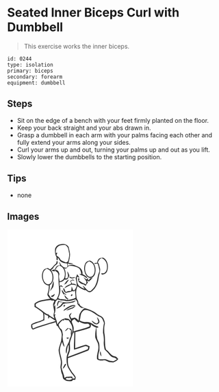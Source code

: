 # Seated Inner Biceps Curl with Dumbbell
> This exercise works the inner biceps.

``` 
id: 0244 
type: isolation 
primary: biceps 
secondary: forearm 
equipment: dumbbell 
``` 

## Steps

 - Sit on the edge of a bench with your feet firmly planted on the floor.
 - Keep your back straight and your abs drawn in.
 - Grasp a dumbbell in each arm with your palms facing each other and fully extend your arms along your sides.
 - Curl your arms up and out, turning your palms up and out as you lift.
 - Slowly lower the dumbbells to the starting position.

## Tips

 - none

## Images

<svg width="221pt" height="275pt" viewBox="0 0 221 275" xmlns="http://www.w3.org/2000/svg">
  <g fill="#FFF">
    <path d="M0 0h221v275H0V0m83.93 34.94c-.25 4.76.05 9.76 2.52 13.95.72 1.6-1.09 5.31 1.47 5.22l.62-.23c.07-1.11.2-3.34.27-4.46 1.6 2.05 2.61 4.49 4.24 6.52 3.2 2.81 7.61 3.73 11.76 3.91.5 2.73 1.92 6.23-1.51 7.61-1.38-.31-2.76-.62-4.14-.91-1.36-1.17-2.74-2.32-4.14-3.44-1.29-2.25-2.79-4.37-4.32-6.47.74 2.07 1.47 4.15 2.24 6.21-2.04.53-4.45.46-6.06 2.01-1.39 1.47-2.22 3.35-3.28 5.05.12.65.35 1.93.47 2.58 2.15 1.78 5.39 3.25 5.56 6.42.14 9.04.75 18.08 1.48 27.11.51 5.92-1.87 11.52-4.66 16.59-.62.25-1.86.74-2.48.98-2.41-1.26-4.88-2.4-7.36-3.5-1.27-2.22-2.84-4.25-4.16-6.44 1.15-5.21 2.46-10.48 2.31-15.87 8.41-5.68 7.81-18.85 1.91-26.17 1.5-1.01 2.8-2.26 4.03-3.56 1.17-3.71 5.17-5.16 7.5-7.98.39-1.63.3-3.37-.37-4.91-1.92.74-.87 4.41-2.9 5.6-3.79 2.65-5.78 7.14-9.84 9.44-1.26-.85-2.57-1.6-3.89-2.34-2.63.91-5.93 1.22-7.51 3.85-3.97 6.42-3.38 14.95.38 21.32 1.86 3.2 5.33 5.17 9 5.4-.18 3.53-.2 7.12-1.21 10.55-.49 2.1-1.69 4.23-1.06 6.44.99 2.31 2.94 4.02 4.49 5.94-9.24 2.33-19.98 1.96-27.4 8.78 0 1.9.01 3.8.02 5.7 5.24 3 10.29 6.44 14.81 10.43 1.04 3.7.87 7.62.71 11.42-6.52 3.93-14.63 4.21-21.01 8.49-.7 3.46-.76 7.44 2.7 9.41 9.87-4.25 20.3-6.85 30.44-10.31.5-.11 1.5-.32 2-.43 2.47-.89 5.01-1.61 7.54-2.32.66 2.15 1.26 4.32 1.9 6.48.41.11 1.25.32 1.67.43 1.61 3.77 5.05 6.51 6.13 10.52 1.85 4.87.2 10.04-.12 15.04-1.49 5.3-3.68 10.47-4.46 15.97.23 6.53 2.9 12.67 3.8 19.11.73 3.93-.74 7.83-.6 11.75 1.14 3.94.9 8.19 2.89 11.87 1.51 2.99.34 7.34 3.78 9.2 3.82 3.27 9.13 3.05 13.8 2.34.37-.49 1.11-1.45 1.49-1.94 1.29-.02 2.59-.05 3.89-.07.35-1.42.96-2.82.91-4.3-1.61-4.19-5.31-7.02-7.51-10.85-1.43-2.47-3.07-4.81-4.38-7.35-2.14-4.79-2.02-10.18-1.78-15.32 11.57-4.27 23.08-8.69 34.63-13.02 3.35-.87 2.73-4.93 3.54-7.55-2.21-1.03-4.35-2.24-6.71-2.87-6.37 1.62-12.5 4.1-18.78 6.06.09-9.38.27-18.75.31-28.13 8.24-1.99 16.48-4.08 24.45-6.99 2.84-.97 3.04-4.27 2.74-6.8 2.56 2.58 5.66 4.58 9.18 5.57-.87 5.69-1.88 11.39-1.5 17.17 1.22 4.99 5.09 9.01 5.37 14.3 1.49 8.21-3.59 15.87-2.09 24.09 3.29 2.51 7.41 2.61 11.33 1.89 3.53-.68 6.24 2 9.34 3.05 2.53.22 5.06.66 7.6.67 3.36-1.17 6.65-2.87 8.84-5.76-1.21-1.41-2.32-2.93-3.8-4.06-1.95-.97-4.28-.92-6.13-2.09-4.55-2.72-6.98-7.78-11.54-10.51-2.91-9.62-.79-19.83-2.97-29.56-.18-4.69-.51-9.5.68-14.08 1.02-3.94-.93-7.83-2.6-11.28-2.5-4.2-7.82-4.67-11.23-7.78-5.69-4.65-12.71-7.17-19.64-9.28-4.28-2.08-10.49-3.34-11.23-8.95-.41.39-1.23 1.17-1.65 1.55.92-3.59-.81-6.75-2.65-9.64-1.52-7.16-1.88-15.03 1.38-21.79 3.75 3.45 8.48 5.33 13.18 7.08.2-.16.61-.5.81-.66 1.84 1.42 3.62 3 5.78 3.91 4.19 1.1 6.68-3.08 9.48-5.36 4.61-5.63 7.07-12.84 7.77-20.04.51-4.15 2.4-8.05 2.45-12.27.84-3.6-1.23-6.8-1.88-10.23-.16-1.52-.93-2.77-2.06-3.78.94-3.47 3.21-6.17 6.37-7.86 6.17 1.92 10.01 8.24 9.72 14.57.38 4.05-.72 8.52-4 11.16-1.74 1.47-4.21.73-6.28.9.32.56.95 1.67 1.26 2.23 4.32.27 8.38-2.52 9.54-6.7 2.38-7.89.92-18.3-6.85-22.7-2.25.21-4.72-.15-6.7 1.17-2.94 1.5-3.73 5.03-4.41 7.97-1.97-.12-4.06-.29-5.33 1.54 2.13-.16 4.25-.4 6.38-.58.46 1.59 1 3.16 1.58 4.72.5 3.68 2.48 7.45.8 11.11-3.01 6.58-2.38 14.13-5.66 20.6-1.62 4.78-5.37 8.21-8.88 11.62-1.09.06-2.17.12-3.26.17-4.33-2.33-6.57-7.03-10.81-9.36 1.01 1.94 2.22 3.77 3.4 5.6-2.52-1.04-5.09-2.04-7.33-3.65-6.2-3.31-6.56-11.56-6.18-17.74 1.47.6 2.97 1.09 4.52 1.46-1.22-1.99-2.81-3.71-4.04-5.69-.82 2.16-1.7 4.3-2.69 6.39.45 4.64 2.46 9.13 1.83 13.85-.69 2.71-2.24 5.08-3.58 7.51-.91.11-1.83.23-2.73.35-.65-2.4-1.59-4.68-2.65-6.92.02 2.7-.07 5.42-.93 8-3.25-.15-6.55 0-9.25 2.03-1.02-2.07-1.95-4.17-2.83-6.29-.47-.04-1.42-.1-1.9-.14.91 2.65 1.4 5.93 4.13 7.37 1.39.83 2.91-.27 4.24-.69 3.89.6 7-3.28 10.8-1.56.47-.43 1.4-1.3 1.87-1.74.07 4.29.72 8.53.9 12.81-4.15 2.29-8.9 2.79-13.41 4 .11-.6.34-1.8.45-2.4-2.65-1.65-4.5-4.18-6.54-6.48.08 3.33 2.45 7.4 6.18 7.13l-1.93 1.66c-3.87-1.06-7.86-1.62-11.87-1.31-1.12-.66-2.25-1.31-3.38-1.94 2.79-6.03 4.71-12.69 3.15-19.35.39-.43.79-.86 1.19-1.27 1.45.72 2.98 1.22 4.58 1.48a34.496 34.496 0 0 0-3.91-3.44c-.82.52-1.64 1.04-2.46 1.55-.06-2.22-.22-4.43-.38-6.65 3.19-.64 6.83-1.33 8.44-4.56 1.98-.12 4.15.01 5.81-1.26 1.48-1.72 2.21-3.91 3.2-5.91-1.03-2.58-2.1-5.16-3.64-7.49-.05 3.88 2.44 7.58.5 11.37-.74.39-2.24 1.16-2.99 1.55-.43-.48-.86-.97-1.27-1.46 1.69-5.86 1-12.37-2.06-17.67 2.47 3.16 4.66.84 6.24-1.34.89-.65 1.78-1.31 2.67-1.97 5.37-.58 10.58 1.06 15.49 3.04 4.23 1.92 5.13 7.01 6.08 11.07-.97.07-2.9.2-3.86.27 4.21 2.58 9.43 3.25 12.78 7.24.5-.55 1.01-1.1 1.52-1.65-2.69-2.01-5.38-4.08-8.45-5.47.31-3.28-.59-6.48-2.63-9.07-2.15-3.56-6.56-4.14-9.94-5.96-4.02-2.54-9.15-1.27-13.25.45-.04-1.38-.09-2.76-.15-4.14 3.1 1 6.37 1.7 9.6.8-2.64-1.12-5.52-1.4-8.31-1.91 1.6-4.67 2.53-9.59 2.81-14.52-.34-4.42-1.55-8.74-2.52-13.05-2.77-5.16-9.48-5.75-14.63-4.76-4.42.61-8.52 4.05-9.14 8.58m53.71 23.81c-2.95 4.85-3.37 10.97-1.69 16.34 1.11 4.47 4.24 9.06 9 10.01 4.79.75 8.32-3.7 9.28-7.91 2.44-8.25-.49-19.36-9.31-22.45-2.68.77-5.67 1.49-7.28 4.01M77.25 72.36c2.05 1.06 4.35 1.1 6.59 1.25-.24-.89-.71-2.67-.95-3.56-1.88.76-3.77 1.51-5.64 2.31m31.14 10.6c2.19 4.56 7.71 3.12 11.26 1.23-2.01-.36-4.02-.07-5.97.44-1.74-.64-3.49-1.24-5.29-1.67m25.3.7c1.48 2.38 3.3 4.54 4.72 6.97 1.12 1.89.15 4.05-.47 5.92-1.49-.8-2.99-1.57-4.58-2.15-2.13-1.18-4.4-2.26-6.09-4.07-.91.26-1.82.49-2.74.72 2.71 2.4 5.62 5.12 9.46 5.24 1.22.88 2.4 1.8 3.55 2.76.98-2.09 2.37-3.94 3.97-5.6l-1.68-3.3c1.33.12 2.54.7 3.74 1.25 2.08-2.12 4.19-4.2 6.29-6.31-1.21.23-3.63.69-4.83.91-.5.99-.99 1.97-1.47 2.96-.57-.02-1.72-.06-2.29-.09l.88-3.39c-1.3.51-2.46 1.28-3.49 2.23-1.62-1.4-3.24-2.79-4.97-4.05m-8.6 1.28c-.74 1.88-.87 3.84-.37 5.88.69-.67 1.37-1.35 2.04-2.04-.61-1.16-.06-3.52-1.67-3.84m-11.44 3.53c-1.25.89-2.54 1.74-3.86 2.53.76.38 1.52.76 2.29 1.14-.06 1.21-.16 2.42-.3 3.63-2.12.75-4.4 1.16-6.2 2.61-2.44.74-3.98 2.81-5.16 4.94 4.07-2.6 8.37-4.78 12.87-6.53 2.79.27 5.56.7 8.28 1.42-1.7-2.8-4.88-3.1-7.86-2.94-.59-1.51-1.26-2.99-1.98-4.44.92-.49 1.84-1 2.76-1.51 1.21.36 2.42.71 3.64 1.06l-2.49-2.33c-.5.1-1.49.32-1.99.42m-14.62 8.75c1.55-.74 3.07-1.56 4.59-2.36 1.36-2.27 3.03-4.33 4.68-6.39-4.79.5-5.96 6.01-9.27 8.75m-22.39 7.3c-.62 1.28-1.21 2.59-1.69 3.94 1.9-2.3 3.84-4.6 5.51-7.08 1.65-3.37 1.02-7.3.82-10.91-2.14 4.49-2.03 9.7-4.64 14.05m22.54 9.81c.27-.27.8-.81 1.07-1.08.91.47 2.74 1.4 3.65 1.86-.94-1.34-1.93-2.75-3.71-2.95-1.25-2.15-2.59-4.26-4.23-6.13-.75 3.2 1.87 5.69 3.22 8.3m-18.99 1.01c-1.43.47-3.32.71-3.15 2.69 3.21 1.42 6.1-1.83 6.28-4.87-1.06.71-2.1 1.44-3.13 2.18m32.27-.89c-1.1.62-.84 3.34.75 2.25 2.1-.79 1.33-4.62-.75-2.25z"/>
    <path d="M88.68 30.71c3.58-3.31 8.79-3.28 13.36-3.08 1.61 1.55 3.47 2.95 4.57 4.94.83 2.75 1.12 5.64 1.84 8.42 1.05 4.31-.3 8.69-1.14 12.92-.26 2.61-3.16 5.01-5.69 3.57-3.28-1.48-7.49-2.3-9.12-5.92-1.15-2.8-4.14-3.94-6.15-5.99.54-1.49 1.09-2.97 1.65-4.46-.7.11-2.09.33-2.79.43-.21-3.84.29-8.22 3.47-10.83zM141.24 57.39c1.08-.52 2.11-1.13 3.15-1.72l-.26.82c5.14 1.41 8.55 6.46 8.96 11.62.74 4.7.35 10.3-3.42 13.67-2.25 2.16-6.05 1.89-8.22-.25-5.02-4.56-5.74-12.22-4.2-18.49.49-2.38 2.21-4.13 3.99-5.65zM84.57 71.5c1.38-3.31 3.26-6.78 6.97-7.86 9 2.67 11.6 14.32 8.13 22.12-1.28 3.24-4.7 4.36-7.68 5.47-.48-4.24-2.28-8.63-.37-12.77-.76-3.27-2.89-8.29-7.05-6.96zM67.38 70.28c1.88-2.05 4.49-.18 6.38.9 5.52 4.27 6.58 12.16 5.02 18.58-1 3.72-4.54 7.69-8.77 6.25-5.13-2-7.2-8-7.45-13.09-.12-4.52.53-10.09 4.82-12.64zM102.02 125.25c5.98 1.31 11.97-.87 17.61-2.64 2.44 2.04 4.08 4.58 3.37 7.9 2.02 2.55 4.06 5.12 6.81 6.94 2.09-.05 4.18.16 6.24.58-4.49 2.4-7.38 6.62-9.44 11.14-.67 3.56-.95 7.19-1.72 10.74-1.35-2.65-3.89-4.18-6.52-5.32-1.96.55-3.94 1.02-5.91 1.51-.75-1.59-1.47-3.18-2.18-4.78 1.02-1.79 2-3.6 2.81-5.5-1.84 1.44-4.17 2.88-4.68 5.34.5 2.72 1.86 5.18 3.11 7.62.06.45.17 1.35.22 1.81-1.36-1.31-2.57-2.8-4.15-3.85-2.27-.59-4.61-.83-6.93-1.1-.16.65-.49 1.94-.66 2.59 2.61.39 5.23.72 7.86.95 2.41 3.95 5.42 7.77 6.27 12.43.57 4.02.41 8.15-.58 12.1-.19-3.5.95-8.29-3.05-10.08-.82-.05-2.47-.13-3.29-.18l1.29-1.88c-.52.73-1.04 1.47-1.57 2.2l-.43-1.43c-1.88 1.94-3.86 3.8-5.5 5.96 2.3-.78 4.22-2.32 5.61-4.3 1.03-.03 2.06-.05 3.09-.05l-.7.59c1 .85 1.99 1.7 2.98 2.56-.07 1.92-.19 3.84-.41 5.76 1.43 4.03-1.92 7.3-2.57 11.1-.87 4.88-4.33 8.7-5.48 13.49-.74 3.34-1.16 7.02.37 10.22 1.38-5.3.78-11.1 3.79-15.92.24 4.44 1 9.19-.98 13.36-3.04 6.46-3.16 13.95-1.86 20.87.81 5.66 4.65 10.12 7.36 14.96 2.49 3.03 5.1 5.99 6.97 9.48-1.43.31-2.87.6-4.32.87-.18-.86-.55-2.58-.74-3.44-3.58-.54-7.19.27-10.78.23-.82.78-1.61 1.69-2.81 1.76-.85-6.21-3.96-11.79-5.2-17.91.1-3.31 1.25-6.57.82-9.9-.45-6.83-3.53-13.17-3.92-19.99.15-5.19 2-10.15 3.95-14.9 1.37 2.84 1.56 6.58 4.43 8.44-1.48-7-4.79-14.06-2.89-21.32-1.09-3.46-.48-7.86-3.77-10.19-2.42-1.75-2.93-4.74-3.76-7.41 1.67-3.07 4.29-5.4 6.94-7.61.58.22 1.75.66 2.34.88.09-.91.27-2.71.37-3.61-5.2 1.48-9.15 5.47-11.76 10.05a38.63 38.63 0 0 1-1.22-5.92c-1.2-2.79-2.26-5.64-3.29-8.5.35-1.16.7-2.3 1.05-3.45l-2.41.56c3.26-5.21 2.48-11.38 1.74-17.14-.71 1.22-1.25 2.52-1.68 3.87.05-1.48.02-2.96-.03-4.43l.83.86c.7-2.27 1.53-4.5 2.31-6.74 1.15-.9 2.27-1.83 3.36-2.79 4.07 2.3 8.86 1.72 13.29 2.56m-2.5 2.44c-2.19-.44-4.35-1-6.58-1.19-.79-.35-2.36-1.04-3.15-1.38-1.4 3.08-3.32 6.43-1.85 9.86.8-2.65 1.55-5.32 2.62-7.88 2.55.43 5.13.67 7.71.85-1.55.97-2.57 2.46-3.58 3.93-2.02 3.25-6.36 3.89-8.46 7.08 4.7-1.33 9.47-3.7 11.67-8.33 5.19-1.68 10.81-1.05 16.09-2.4 2.78-.03 4.79-1.93 6.51-3.88-6.66 2.48-13.81 4.55-20.98 3.34m-.69 4.99c.14.89.43 2.67.58 3.56.92-1.19 1.85-2.37 2.59-3.67-1.06 0-2.12.04-3.17.11m1.92 7.2c-1.11.62-1.46 1.92-2.05 2.95 5.52-2.61 10.37-6.51 16.31-8.32 1.66-.09 3.32-.24 4.97-.46-.49-.35-1.47-1.06-1.97-1.42-6.55-.38-12.17 3.65-17.26 7.25m13.61-2.98c-3.96 1.02-7.82 2.59-11.12 5.06 4.12-.48 7.75-2.66 11.74-3.63 1.64-1.23 3.33-2.38 4.93-3.65-2.14-.06-4.03.76-5.55 2.22m-10.02 52.23c.14.67.42 2.02.56 2.7 1.5-.53 2.95-1.2 4.3-2.05-1.62-.26-3.24-.47-4.86-.65m-6.92 54.86c3.13-1.72 4.37-5.16 6.12-8.05-.45-.17-1.33-.49-1.78-.65-1.85 2.67-3.4 5.58-4.34 8.7z"/>
    <path d="M50.08 130.69c7.3-5.11 16.53-5.52 25.06-6.68 1.75-.54 3.18.69 4.63 1.43-.09-.37-.26-1.12-.35-1.49.84.35 2.51 1.07 3.35 1.43-.7 1.6-1.56 3.15-2.08 4.82-.65 4.36 1.25 8.53 1.61 12.82.16 2.39-.73 4.66-1.17 6.98.35 2.15 1.15 4.2 1.77 6.29-4.1-2.87-9.34-4.69-12.09-9.08.19.5.56 1.49.75 1.98-3.09-1.38-5.91-3.26-8.5-5.43-4.2-3.25-8.5-6.4-13.01-9.19l.03-3.88zM131.61 144.61c1.4-1.61 3-3.7 5.41-3.46 7.85.08 14.33 4.98 20.45 9.32 2.87 2.25 7.06 2.65 9.15 5.89 1.23 2.45 2.25 5.03 3.16 7.62-1.25 5.6-1.75 11.35-1.71 17.09 1.07 5.22 1.74 10.55 1.3 15.9-.46 4.47.7 8.85 1.5 13.21 2.56 2.75 5.45 5.19 7.71 8.21 2.16 2.83 4.96 5.41 8.6 6.04 2.05.29 3.7 1.49 5.1 2.94-2.06 1.14-3.96 2.67-6.23 3.39-3.54-.52-7.26-.69-10.49-2.36-4.49-2.5-9.72.04-14.45-1.26-1.73-.66-1.39-2.63-1.35-4.08.14-3.66.51-7.38 2.04-10.75-.22-4.28.27-8.61-.51-12.84-.96-3.63-3.69-6.62-3.84-10.49-1.17-5.52-.48-11.16-1.1-16.72.86-.12 2.58-.35 3.44-.47-.11-.44-.32-1.32-.43-1.76-3.33-.78-6.64-1.88-9.22-4.21-3.38-2.82-7.83-3.92-12.17-3.58-3.9.46-7.51-1.25-10.95-2.83 2.17-4.78.78-10.8 4.59-14.8m25.76 9.13c.71 2.81 2.12 5.42 2.46 8.32-.94 1.13-2 3.29-3.83 2.63-3-.98-5.16-3.54-7.99-4.88 1.67 3.06 4.33 5.95 7.98 6.42 2.43.52 4.41-1.46 5.63-3.31.52-3.6-1.79-6.8-4.25-9.18m6.1 59.21c-1.39 3.34-.59 6.78 1.87 9.33-.48-3.14-1.03-6.27-1.87-9.33zM65.12 147.18c.4.52 1.18 1.58 1.58 2.1 1.74.68 3.45 1.44 5.12 2.27.09 1.75.22 3.49.39 5.24a50.46 50.46 0 0 0 2.06-3.66c3.61 2.52 7.5 4.62 11.01 7.27-2.96.99-5.93 1.95-8.93 2.83-10.45 3.42-21.22 5.92-31.3 10.4-.97-2.02-1.04-4.27-1.12-6.47 4.59-1.87 9.18-3.8 14.02-4.97 2.29-1.31 4.8-2.14 7.27-3-.08-4.01-.12-8.01-.1-12.01z"/>
    <path d="M113.47 162.74c-.8-3.09 2.45-4.42 4.49-5.77 2.3 2.12 4.2 4.71 7.02 6.2.36-.45 1.07-1.35 1.43-1.8 4.07 2.66 8.85 4.33 13.77 3.87 2.54-.55 5.44 2.25 3.94 4.75-8.91 3.93-18.7 5.45-27.78 8.7-.16-2.22.6-4.42.24-6.63-.51-3.26-2.03-6.24-3.11-9.32zM114.12 185.24c.6-2.16 1.72-4.16 3.37-5.7.66 10.33-1.03 20.72-.31 31.07 6.49-1.49 12.63-4.13 19.01-6 2.03-.86 3.96.51 5.86 1.1-.15 1.31-.3 2.62-.44 3.94-6.32 3.04-13.01 5.15-19.55 7.64-5.35 1.78-10.43 4.31-15.85 5.86 1.06-3.58 2.72-6.96 3.66-10.58.92-4.48-.1-9.04.03-13.55.69-4.79 2.9-9.16 4.22-13.78zM102.5 262.14c.64-.85 1.28-1.69 1.91-2.54 3.28 1.72 7.4-1.76 9.78 1.86-3.34 2.91-7.94 2.46-11.69.68z"/>
  </g>
  <g fill="#333">
    <path d="M83.93 34.94c.62-4.53 4.72-7.97 9.14-8.58 5.15-.99 11.86-.4 14.63 4.76.97 4.31 2.18 8.63 2.52 13.05-.28 4.93-1.21 9.85-2.81 14.52 2.79.51 5.67.79 8.31 1.91-3.23.9-6.5.2-9.6-.8.06 1.38.11 2.76.15 4.14 4.1-1.72 9.23-2.99 13.25-.45 3.38 1.82 7.79 2.4 9.94 5.96 2.04 2.59 2.94 5.79 2.63 9.07 3.07 1.39 5.76 3.46 8.45 5.47-.51.55-1.02 1.1-1.52 1.65-3.35-3.99-8.57-4.66-12.78-7.24.96-.07 2.89-.2 3.86-.27-.95-4.06-1.85-9.15-6.08-11.07-4.91-1.98-10.12-3.62-15.49-3.04-.89.66-1.78 1.32-2.67 1.97-1.58 2.18-3.77 4.5-6.24 1.34 3.06 5.3 3.75 11.81 2.06 17.67.41.49.84.98 1.27 1.46.75-.39 2.25-1.16 2.99-1.55 1.94-3.79-.55-7.49-.5-11.37 1.54 2.33 2.61 4.91 3.64 7.49-.99 2-1.72 4.19-3.2 5.91-1.66 1.27-3.83 1.14-5.81 1.26-1.61 3.23-5.25 3.92-8.44 4.56.16 2.22.32 4.43.38 6.65.82-.51 1.64-1.03 2.46-1.55 1.38 1.05 2.7 2.19 3.91 3.44-1.6-.26-3.13-.76-4.58-1.48-.4.41-.8.84-1.19 1.27 1.56 6.66-.36 13.32-3.15 19.35 1.13.63 2.26 1.28 3.38 1.94 4.01-.31 8 .25 11.87 1.31l1.93-1.66c-3.73.27-6.1-3.8-6.18-7.13 2.04 2.3 3.89 4.83 6.54 6.48-.11.6-.34 1.8-.45 2.4 4.51-1.21 9.26-1.71 13.41-4-.18-4.28-.83-8.52-.9-12.81-.47.44-1.4 1.31-1.87 1.74-3.8-1.72-6.91 2.16-10.8 1.56-1.33.42-2.85 1.52-4.24.69-2.73-1.44-3.22-4.72-4.13-7.37.48.04 1.43.1 1.9.14.88 2.12 1.81 4.22 2.83 6.29 2.7-2.03 6-2.18 9.25-2.03.86-2.58.95-5.3.93-8 1.06 2.24 2 4.52 2.65 6.92.9-.12 1.82-.24 2.73-.35 1.34-2.43 2.89-4.8 3.58-7.51.63-4.72-1.38-9.21-1.83-13.85.99-2.09 1.87-4.23 2.69-6.39 1.23 1.98 2.82 3.7 4.04 5.69-1.55-.37-3.05-.86-4.52-1.46-.38 6.18-.02 14.43 6.18 17.74 2.24 1.61 4.81 2.61 7.33 3.65-1.18-1.83-2.39-3.66-3.4-5.6 4.24 2.33 6.48 7.03 10.81 9.36 1.09-.05 2.17-.11 3.26-.17 3.51-3.41 7.26-6.84 8.88-11.62 3.28-6.47 2.65-14.02 5.66-20.6 1.68-3.66-.3-7.43-.8-11.11a66.99 66.99 0 0 1-1.58-4.72c-2.13.18-4.25.42-6.38.58 1.27-1.83 3.36-1.66 5.33-1.54.68-2.94 1.47-6.47 4.41-7.97 1.98-1.32 4.45-.96 6.7-1.17 7.77 4.4 9.23 14.81 6.85 22.7-1.16 4.18-5.22 6.97-9.54 6.7-.31-.56-.94-1.67-1.26-2.23 2.07-.17 4.54.57 6.28-.9 3.28-2.64 4.38-7.11 4-11.16.29-6.33-3.55-12.65-9.72-14.57-3.16 1.69-5.43 4.39-6.37 7.86 1.13 1.01 1.9 2.26 2.06 3.78.65 3.43 2.72 6.63 1.88 10.23-.05 4.22-1.94 8.12-2.45 12.27-.7 7.2-3.16 14.41-7.77 20.04-2.8 2.28-5.29 6.46-9.48 5.36-2.16-.91-3.94-2.49-5.78-3.91-.2.16-.61.5-.81.66-4.7-1.75-9.43-3.63-13.18-7.08-3.26 6.76-2.9 14.63-1.38 21.79 1.84 2.89 3.57 6.05 2.65 9.64.42-.38 1.24-1.16 1.65-1.55.74 5.61 6.95 6.87 11.23 8.95 6.93 2.11 13.95 4.63 19.64 9.28 3.41 3.11 8.73 3.58 11.23 7.78 1.67 3.45 3.62 7.34 2.6 11.28-1.19 4.58-.86 9.39-.68 14.08 2.18 9.73.06 19.94 2.97 29.56 4.56 2.73 6.99 7.79 11.54 10.51 1.85 1.17 4.18 1.12 6.13 2.09 1.48 1.13 2.59 2.65 3.8 4.06-2.19 2.89-5.48 4.59-8.84 5.76-2.54-.01-5.07-.45-7.6-.67-3.1-1.05-5.81-3.73-9.34-3.05-3.92.72-8.04.62-11.33-1.89-1.5-8.22 3.58-15.88 2.09-24.09-.28-5.29-4.15-9.31-5.37-14.3-.38-5.78.63-11.48 1.5-17.17-3.52-.99-6.62-2.99-9.18-5.57.3 2.53.1 5.83-2.74 6.8-7.97 2.91-16.21 5-24.45 6.99-.04 9.38-.22 18.75-.31 28.13 6.28-1.96 12.41-4.44 18.78-6.06 2.36.63 4.5 1.84 6.71 2.87-.81 2.62-.19 6.68-3.54 7.55-11.55 4.33-23.06 8.75-34.63 13.02-.24 5.14-.36 10.53 1.78 15.32 1.31 2.54 2.95 4.88 4.38 7.35 2.2 3.83 5.9 6.66 7.51 10.85.05 1.48-.56 2.88-.91 4.3-1.3.02-2.6.05-3.89.07-.38.49-1.12 1.45-1.49 1.94-4.67.71-9.98.93-13.8-2.34-3.44-1.86-2.27-6.21-3.78-9.2-1.99-3.68-1.75-7.93-2.89-11.87-.14-3.92 1.33-7.82.6-11.75-.9-6.44-3.57-12.58-3.8-19.11.78-5.5 2.97-10.67 4.46-15.97.32-5 1.97-10.17.12-15.04-1.08-4.01-4.52-6.75-6.13-10.52-.42-.11-1.26-.32-1.67-.43-.64-2.16-1.24-4.33-1.9-6.48-2.53.71-5.07 1.43-7.54 2.32-.5.11-1.5.32-2 .43-10.14 3.46-20.57 6.06-30.44 10.31-3.46-1.97-3.4-5.95-2.7-9.41 6.38-4.28 14.49-4.56 21.01-8.49.16-3.8.33-7.72-.71-11.42-4.52-3.99-9.57-7.43-14.81-10.43-.01-1.9-.02-3.8-.02-5.7 7.42-6.82 18.16-6.45 27.4-8.78-1.55-1.92-3.5-3.63-4.49-5.94-.63-2.21.57-4.34 1.06-6.44 1.01-3.43 1.03-7.02 1.21-10.55-3.67-.23-7.14-2.2-9-5.4-3.76-6.37-4.35-14.9-.38-21.32 1.58-2.63 4.88-2.94 7.51-3.85 1.32.74 2.63 1.49 3.89 2.34 4.06-2.3 6.05-6.79 9.84-9.44 2.03-1.19.98-4.86 2.9-5.6.67 1.54.76 3.28.37 4.91-2.33 2.82-6.33 4.27-7.5 7.98-1.23 1.3-2.53 2.55-4.03 3.56 5.9 7.32 6.5 20.49-1.91 26.17.15 5.39-1.16 10.66-2.31 15.87 1.32 2.19 2.89 4.22 4.16 6.44 2.48 1.1 4.95 2.24 7.36 3.5.62-.24 1.86-.73 2.48-.98 2.79-5.07 5.17-10.67 4.66-16.59-.73-9.03-1.34-18.07-1.48-27.11-.17-3.17-3.41-4.64-5.56-6.42-.12-.65-.35-1.93-.47-2.58 1.06-1.7 1.89-3.58 3.28-5.05 1.61-1.55 4.02-1.48 6.06-2.01-.77-2.06-1.5-4.14-2.24-6.21 1.53 2.1 3.03 4.22 4.32 6.47 1.4 1.12 2.78 2.27 4.14 3.44 1.38.29 2.76.6 4.14.91 3.43-1.38 2.01-4.88 1.51-7.61-4.15-.18-8.56-1.1-11.76-3.91-1.63-2.03-2.64-4.47-4.24-6.52-.07 1.12-.2 3.35-.27 4.46l-.62.23c-2.56.09-.75-3.62-1.47-5.22-2.47-4.19-2.77-9.19-2.52-13.95m4.75-4.23C85.5 33.32 85 37.7 85.21 41.54c.7-.1 2.09-.32 2.79-.43-.56 1.49-1.11 2.97-1.65 4.46 2.01 2.05 5 3.19 6.15 5.99 1.63 3.62 5.84 4.44 9.12 5.92 2.53 1.44 5.43-.96 5.69-3.57.84-4.23 2.19-8.61 1.14-12.92-.72-2.78-1.01-5.67-1.84-8.42-1.1-1.99-2.96-3.39-4.57-4.94-4.57-.2-9.78-.23-13.36 3.08M84.57 71.5c4.16-1.33 6.29 3.69 7.05 6.96-1.91 4.14-.11 8.53.37 12.77 2.98-1.11 6.4-2.23 7.68-5.47 3.47-7.8.87-19.45-8.13-22.12-3.71 1.08-5.59 4.55-6.97 7.86m-17.19-1.22c-4.29 2.55-4.94 8.12-4.82 12.64.25 5.09 2.32 11.09 7.45 13.09 4.23 1.44 7.77-2.53 8.77-6.25 1.56-6.42.5-14.31-5.02-18.58-1.89-1.08-4.5-2.95-6.38-.9m34.64 54.97c-4.43-.84-9.22-.26-13.29-2.56-1.09.96-2.21 1.89-3.36 2.79-.78 2.24-1.61 4.47-2.31 6.74l-.83-.86c.05 1.47.08 2.95.03 4.43.43-1.35.97-2.65 1.68-3.87.74 5.76 1.52 11.93-1.74 17.14l2.41-.56c-.35 1.15-.7 2.29-1.05 3.45 1.03 2.86 2.09 5.71 3.29 8.5.26 2 .65 3.98 1.22 5.92 2.61-4.58 6.56-8.57 11.76-10.05-.1.9-.28 2.7-.37 3.61-.59-.22-1.76-.66-2.34-.88-2.65 2.21-5.27 4.54-6.94 7.61.83 2.67 1.34 5.66 3.76 7.41 3.29 2.33 2.68 6.73 3.77 10.19-1.9 7.26 1.41 14.32 2.89 21.32-2.87-1.86-3.06-5.6-4.43-8.44-1.95 4.75-3.8 9.71-3.95 14.9.39 6.82 3.47 13.16 3.92 19.99.43 3.33-.72 6.59-.82 9.9 1.24 6.12 4.35 11.7 5.2 17.91 1.2-.07 1.99-.98 2.81-1.76 3.59.04 7.2-.77 10.78-.23.19.86.56 2.58.74 3.44 1.45-.27 2.89-.56 4.32-.87-1.87-3.49-4.48-6.45-6.97-9.48-2.71-4.84-6.55-9.3-7.36-14.96-1.3-6.92-1.18-14.41 1.86-20.87 1.98-4.17 1.22-8.92.98-13.36-3.01 4.82-2.41 10.62-3.79 15.92-1.53-3.2-1.11-6.88-.37-10.22 1.15-4.79 4.61-8.61 5.48-13.49.65-3.8 4-7.07 2.57-11.1.22-1.92.34-3.84.41-5.76-.99-.86-1.98-1.71-2.98-2.56l.7-.59c-1.03 0-2.06.02-3.09.05-1.39 1.98-3.31 3.52-5.61 4.3 1.64-2.16 3.62-4.02 5.5-5.96l.43 1.43c.53-.73 1.05-1.47 1.57-2.2l-1.29 1.88c.82.05 2.47.13 3.29.18 4 1.79 2.86 6.58 3.05 10.08.99-3.95 1.15-8.08.58-12.1-.85-4.66-3.86-8.48-6.27-12.43-2.63-.23-5.25-.56-7.86-.95.17-.65.5-1.94.66-2.59 2.32.27 4.66.51 6.93 1.1 1.58 1.05 2.79 2.54 4.15 3.85-.05-.46-.16-1.36-.22-1.81-1.25-2.44-2.61-4.9-3.11-7.62.51-2.46 2.84-3.9 4.68-5.34-.81 1.9-1.79 3.71-2.81 5.5.71 1.6 1.43 3.19 2.18 4.78 1.97-.49 3.95-.96 5.91-1.51 2.63 1.14 5.17 2.67 6.52 5.32.77-3.55 1.05-7.18 1.72-10.74 2.06-4.52 4.95-8.74 9.44-11.14-2.06-.42-4.15-.63-6.24-.58-2.75-1.82-4.79-4.39-6.81-6.94.71-3.32-.93-5.86-3.37-7.9-5.64 1.77-11.63 3.95-17.61 2.64m-51.94 5.44l-.03 3.88c4.51 2.79 8.81 5.94 13.01 9.19 2.59 2.17 5.41 4.05 8.5 5.43-.19-.49-.56-1.48-.75-1.98 2.75 4.39 7.99 6.21 12.09 9.08-.62-2.09-1.42-4.14-1.77-6.29.44-2.32 1.33-4.59 1.17-6.98-.36-4.29-2.26-8.46-1.61-12.82.52-1.67 1.38-3.22 2.08-4.82-.84-.36-2.51-1.08-3.35-1.43.09.37.26 1.12.35 1.49-1.45-.74-2.88-1.97-4.63-1.43-8.53 1.16-17.76 1.57-25.06 6.68m81.53 13.92c-3.81 4-2.42 10.02-4.59 14.8 3.44 1.58 7.05 3.29 10.95 2.83 4.34-.34 8.79.76 12.17 3.58 2.58 2.33 5.89 3.43 9.22 4.21.11.44.32 1.32.43 1.76-.86.12-2.58.35-3.44.47.62 5.56-.07 11.2 1.1 16.72.15 3.87 2.88 6.86 3.84 10.49.78 4.23.29 8.56.51 12.84-1.53 3.37-1.9 7.09-2.04 10.75-.04 1.45-.38 3.42 1.35 4.08 4.73 1.3 9.96-1.24 14.45 1.26 3.23 1.67 6.95 1.84 10.49 2.36 2.27-.72 4.17-2.25 6.23-3.39-1.4-1.45-3.05-2.65-5.1-2.94-3.64-.63-6.44-3.21-8.6-6.04-2.26-3.02-5.15-5.46-7.71-8.21-.8-4.36-1.96-8.74-1.5-13.21.44-5.35-.23-10.68-1.3-15.9-.04-5.74.46-11.49 1.71-17.09-.91-2.59-1.93-5.17-3.16-7.62-2.09-3.24-6.28-3.64-9.15-5.89-6.12-4.34-12.6-9.24-20.45-9.32-2.41-.24-4.01 1.85-5.41 3.46m-66.49 2.57c-.02 4 .02 8 .1 12.01-2.47.86-4.98 1.69-7.27 3-4.84 1.17-9.43 3.1-14.02 4.97.08 2.2.15 4.45 1.12 6.47 10.08-4.48 20.85-6.98 31.3-10.4 3-.88 5.97-1.84 8.93-2.83-3.51-2.65-7.4-4.75-11.01-7.27a50.46 50.46 0 0 1-2.06 3.66c-.17-1.75-.3-3.49-.39-5.24-1.67-.83-3.38-1.59-5.12-2.27-.4-.52-1.18-1.58-1.58-2.1m48.35 15.56c1.08 3.08 2.6 6.06 3.11 9.32.36 2.21-.4 4.41-.24 6.63 9.08-3.25 18.87-4.77 27.78-8.7 1.5-2.5-1.4-5.3-3.94-4.75-4.92.46-9.7-1.21-13.77-3.87-.36.45-1.07 1.35-1.43 1.8-2.82-1.49-4.72-4.08-7.02-6.2-2.04 1.35-5.29 2.68-4.49 5.77m.65 22.5c-1.32 4.62-3.53 8.99-4.22 13.78-.13 4.51.89 9.07-.03 13.55-.94 3.62-2.6 7-3.66 10.58 5.42-1.55 10.5-4.08 15.85-5.86 6.54-2.49 13.23-4.6 19.55-7.64.14-1.32.29-2.63.44-3.94-1.9-.59-3.83-1.96-5.86-1.1-6.38 1.87-12.52 4.51-19.01 6-.72-10.35.97-20.74.31-31.07-1.65 1.54-2.77 3.54-3.37 5.7m-11.62 76.9c3.75 1.78 8.35 2.23 11.69-.68-2.38-3.62-6.5-.14-9.78-1.86-.63.85-1.27 1.69-1.91 2.54z"/>
    <path d="M137.64 58.75c1.61-2.52 4.6-3.24 7.28-4.01 8.82 3.09 11.75 14.2 9.31 22.45-.96 4.21-4.49 8.66-9.28 7.91-4.76-.95-7.89-5.54-9-10.01-1.68-5.37-1.26-11.49 1.69-16.34m3.6-1.36c-1.78 1.52-3.5 3.27-3.99 5.65-1.54 6.27-.82 13.93 4.2 18.49 2.17 2.14 5.97 2.41 8.22.25 3.77-3.37 4.16-8.97 3.42-13.67-.41-5.16-3.82-10.21-8.96-11.62l.26-.82c-1.04.59-2.07 1.2-3.15 1.72zM77.25 72.36c1.87-.8 3.76-1.55 5.64-2.31.24.89.71 2.67.95 3.56-2.24-.15-4.54-.19-6.59-1.25zM108.39 82.96c1.8.43 3.55 1.03 5.29 1.67 1.95-.51 3.96-.8 5.97-.44-3.55 1.89-9.07 3.33-11.26-1.23z"/>
    <path d="M133.69 83.66c1.73 1.26 3.35 2.65 4.97 4.05 1.03-.95 2.19-1.72 3.49-2.23l-.88 3.39c.57.03 1.72.07 2.29.09.48-.99.97-1.97 1.47-2.96 1.2-.22 3.62-.68 4.83-.91-2.1 2.11-4.21 4.19-6.29 6.31-1.2-.55-2.41-1.13-3.74-1.25l1.68 3.3c-1.6 1.66-2.99 3.51-3.97 5.6-1.15-.96-2.33-1.88-3.55-2.76-3.84-.12-6.75-2.84-9.46-5.24.92-.23 1.83-.46 2.74-.72 1.69 1.81 3.96 2.89 6.09 4.07 1.59.58 3.09 1.35 4.58 2.15.62-1.87 1.59-4.03.47-5.92-1.42-2.43-3.24-4.59-4.72-6.97zM125.09 84.94c1.61.32 1.06 2.68 1.67 3.84-.67.69-1.35 1.37-2.04 2.04-.5-2.04-.37-4 .37-5.88zM113.65 88.47c.5-.1 1.49-.32 1.99-.42l2.49 2.33c-1.22-.35-2.43-.7-3.64-1.06-.92.51-1.84 1.02-2.76 1.51.72 1.45 1.39 2.93 1.98 4.44 2.98-.16 6.16.14 7.86 2.94-2.72-.72-5.49-1.15-8.28-1.42-4.5 1.75-8.8 3.93-12.87 6.53 1.18-2.13 2.72-4.2 5.16-4.94 1.8-1.45 4.08-1.86 6.2-2.61.14-1.21.24-2.42.3-3.63-.77-.38-1.53-.76-2.29-1.14 1.32-.79 2.61-1.64 3.86-2.53zM99.03 97.22c3.31-2.74 4.48-8.25 9.27-8.75-1.65 2.06-3.32 4.12-4.68 6.39-1.52.8-3.04 1.62-4.59 2.36zM76.64 104.52c2.61-4.35 2.5-9.56 4.64-14.05.2 3.61.83 7.54-.82 10.91-1.67 2.48-3.61 4.78-5.51 7.08.48-1.35 1.07-2.66 1.69-3.94zM99.18 114.33c-1.35-2.61-3.97-5.1-3.22-8.3 1.64 1.87 2.98 3.98 4.23 6.13 1.78.2 2.77 1.61 3.71 2.95-.91-.46-2.74-1.39-3.65-1.86-.27.27-.8.81-1.07 1.08zM80.19 115.34c1.03-.74 2.07-1.47 3.13-2.18-.18 3.04-3.07 6.29-6.28 4.87-.17-1.98 1.72-2.22 3.15-2.69zM112.46 114.45c2.08-2.37 2.85 1.46.75 2.25-1.59 1.09-1.85-1.63-.75-2.25zM99.52 127.69c7.17 1.21 14.32-.86 20.98-3.34-1.72 1.95-3.73 3.85-6.51 3.88-5.28 1.35-10.9.72-16.09 2.4-2.2 4.63-6.97 7-11.67 8.33 2.1-3.19 6.44-3.83 8.46-7.08 1.01-1.47 2.03-2.96 3.58-3.93-2.58-.18-5.16-.42-7.71-.85-1.07 2.56-1.82 5.23-2.62 7.88-1.47-3.43.45-6.78 1.85-9.86.79.34 2.36 1.03 3.15 1.38 2.23.19 4.39.75 6.58 1.19z"/>
    <path d="M98.83 132.68c1.05-.07 2.11-.11 3.17-.11-.74 1.3-1.67 2.48-2.59 3.67-.15-.89-.44-2.67-.58-3.56zM100.75 139.88c5.09-3.6 10.71-7.63 17.26-7.25.5.36 1.48 1.07 1.97 1.42-1.65.22-3.31.37-4.97.46-5.94 1.81-10.79 5.71-16.31 8.32.59-1.03.94-2.33 2.05-2.95z"/>
    <path d="M114.36 136.9c1.52-1.46 3.41-2.28 5.55-2.22-1.6 1.27-3.29 2.42-4.93 3.65-3.99.97-7.62 3.15-11.74 3.63 3.3-2.47 7.16-4.04 11.12-5.06zM157.37 153.74c2.46 2.38 4.77 5.58 4.25 9.18-1.22 1.85-3.2 3.83-5.63 3.31-3.65-.47-6.31-3.36-7.98-6.42 2.83 1.34 4.99 3.9 7.99 4.88 1.83.66 2.89-1.5 3.83-2.63-.34-2.9-1.75-5.51-2.46-8.32zM104.34 189.13c1.62.18 3.24.39 4.86.65-1.35.85-2.8 1.52-4.3 2.05-.14-.68-.42-2.03-.56-2.7zM163.47 212.95c.84 3.06 1.39 6.19 1.87 9.33-2.46-2.55-3.26-5.99-1.87-9.33zM97.42 243.99c.94-3.12 2.49-6.03 4.34-8.7.45.16 1.33.48 1.78.65-1.75 2.89-2.99 6.33-6.12 8.05z"/>
  </g>
</svg>
